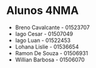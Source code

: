 # Alunos 4NMA

* Breno Cavalcante - 01523707
* Iago Cesar - 01507049
* Iago Luan - 01522453
* Lohana Lislie - 01536654
* Ramon De Souza - 01506931
* Willian Barbosa - 01506070
